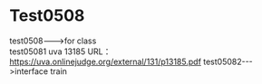 # Test0508
test0508--->for class    
test05081 uva 13185 URL：https://uva.onlinejudge.org/external/131/p13185.pdf
test05082--->interface train
